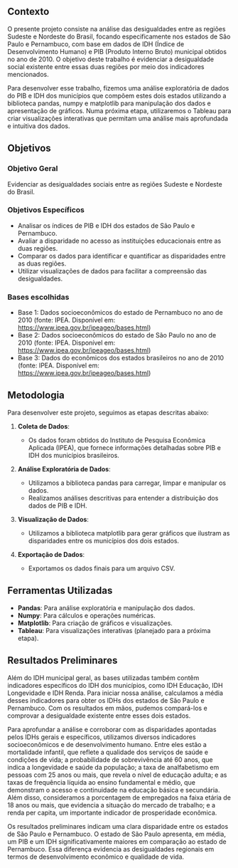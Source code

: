 ## Contexto 

O presente projeto consiste na análise das desigualdades entre as regiões Sudeste e Nordeste do Brasil, focando especificamente nos estados de São Paulo e Pernambuco, com base em dados de IDH (Índice de Desenvolvimento Humano) e PIB (Produto Interno Bruto) municipal obtidos no ano de 2010. O objetivo deste trabalho é evidenciar a desigualdade social existente entre essas duas regiões por meio dos indicadores mencionados.

Para desenvolver esse trabalho, fizemos uma análise exploratória de dados do PIB e IDH dos municípios que compõem estes dois estados utilizando a biblioteca pandas, numpy e matplotlib para manipulação dos dados e apresentação de gráficos. Numa próxima etapa, utilizaremos o Tableau para criar visualizações interativas que permitam uma análise mais aprofundada e intuitiva dos dados.


## Objetivos

### Objetivo Geral

Evidenciar as desigualdades sociais entre as regiões Sudeste e Nordeste do Brasil.
 
### Objetivos Específicos

- Analisar os índices de PIB e IDH  dos estados de São Paulo e Pernambuco.
- Avaliar a disparidade no acesso as instituições educacionais entre as duas regiões.
- Comparar os dados para identificar e quantificar as disparidades entre as duas regiões.
- Utilizar visualizações de dados para facilitar a compreensão das desigualdades.


### Bases escolhidas

- Base 1: Dados socioeconômicos do estado de Pernambuco no ano de 2010 (fonte: IPEA. Disponível em: https://www.ipea.gov.br/ipeageo/bases.html)
- Base 2: Dados socioeconômicos do estado de São Paulo no ano de 2010 (fonte: IPEA. Disponível em: https://www.ipea.gov.br/ipeageo/bases.html)
- Base 3: Dados do econômicos dos estados brasileiros no ano de 2010 (fonte: IPEA. Disponível em: https://www.ipea.gov.br/ipeageo/bases.html)


## Metodologia

Para desenvolver este projeto, seguimos as etapas descritas abaixo:

1. **Coleta de Dados**:
   - Os dados foram obtidos do Instituto de Pesquisa Econômica Aplicada (IPEA), que fornece informações detalhadas sobre PIB e IDH dos municípios brasileiros.

2. **Análise Exploratória de Dados**:
   - Utilizamos a biblioteca pandas para carregar, limpar e manipular os dados.
   - Realizamos análises descritivas para entender a distribuição dos dados de PIB e IDH.

3. **Visualização de Dados**:
   - Utilizamos a biblioteca matplotlib para gerar gráficos que ilustram as disparidades entre os municípios dos dois estados.

4. **Exportação de Dados**:
   - Exportamos os dados finais para um arquivo CSV.


## Ferramentas Utilizadas

- **Pandas**: Para análise exploratória e manipulação dos dados.
- **Numpy**: Para cálculos e operações numéricas.
- **Matplotlib**: Para criação de gráficos e visualizações.
- **Tableau**: Para visualizações interativas (planejado para a próxima etapa).


## Resultados Preliminares

Além do IDH municipal geral, as bases utilizadas também contêm indicadores específicos do IDH dos municípios, como IDH Educação, IDH Longevidade e IDH Renda. Para iniciar nossa análise, calculamos a média desses indicadores para obter os IDHs dos estados de São Paulo e Pernambuco. Com os resultados em mãos, pudemos compará-los e comprovar a desigualdade existente entre esses dois estados.

Para aprofundar a análise e corroborar com as disparidades apontadas pelos IDHs gerais e específicos, utilizamos diversos indicadores socioeconômicos e de desenvolvimento humano. Entre eles estão a mortalidade infantil, que reflete a qualidade dos serviços de saúde e condições de vida; a probabilidade de sobrevivência até 60 anos, que indica a longevidade e saúde da população; a taxa de analfabetismo em pessoas com 25 anos ou mais, que revela o nível de educação adulta; e as taxas de frequência líquida ao ensino fundamental e médio, que demonstram o acesso e continuidade na educação básica e secundária. Além disso, consideramos a porcentagem de empregados na faixa etária de 18 anos ou mais, que evidencia a situação do mercado de trabalho; e a renda per capita, um importante indicador de prosperidade econômica. 

Os resultados preliminares indicam uma clara disparidade entre os estados de São Paulo e Pernambuco. O estado de São Paulo apresenta, em média, um PIB e um IDH significativamente maiores em comparação ao estado de Pernambuco. Essa diferença evidencia as desigualdades regionais em termos de desenvolvimento econômico e qualidade de vida.


